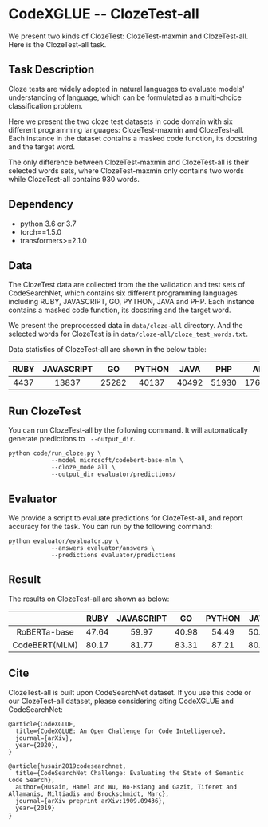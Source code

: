 # CodeXGLUE -- ClozeTest-all

We present two kinds of ClozeTest: ClozeTest-maxmin and ClozeTest-all. Here is the ClozeTest-all task.

## Task Description

Cloze tests are widely adopted in natural languages to evaluate models' understanding of language, which can be formulated as a multi-choice classification problem. 

Here we present the two cloze test datasets in code domain with six different programming languages: ClozeTest-maxmin and ClozeTest-all. Each instance in the dataset contains a masked code function, its docstring and the target word. 

The only difference between ClozeTest-maxmin and ClozeTest-all is their selected words sets, where ClozeTest-maxmin only contains two words while ClozeTest-all contains 930 words.

## Dependency

- python 3.6 or 3.7
- torch==1.5.0
- transformers>=2.1.0


## Data

The ClozeTest data are collected from the the validation and test sets of CodeSearchNet, which contains six different programming languages including RUBY, JAVASCRIPT, GO, PYTHON, JAVA and PHP. Each instance contains a masked code function, its docstring and the target word. 

We present the preprocessed data in `data/cloze-all` directory. And the selected words for ClozeTest is in `data/cloze-all/cloze_test_words.txt`. 

Data statistics of ClozeTest-all are shown in the below table:

| RUBY | JAVASCRIPT |  GO   | PYTHON | JAVA  |  PHP  |  ALL   |
| :--: | :--------: | :---: | :----: | :---: | :---: | :----: |
| 4437 |   13837    | 25282 | 40137  | 40492 | 51930 | 176115 |


## Run ClozeTest

You can run ClozeTest-all by the following command. It will automatically generate predictions to ` --output_dir`.

```shell
python code/run_cloze.py \
			--model microsoft/codebert-base-mlm \
			--cloze_mode all \
			--output_dir evaluator/predictions/
```

## Evaluator

We provide a script to evaluate predictions for ClozeTest-all, and report accuracy for the task. You can run by the following command:

```shell
python evaluator/evaluator.py \
			--answers evaluator/answers \
			--predictions evaluator/predictions
```

## Result

The results on ClozeTest-all are shown as below:

|               | RUBY  | JAVASCRIPT |  GO   | PYTHON | JAVA  |  PHP  |  ALL  |
| :-----------: | :---: | :--------: | :---: | :----: | :---: | :---: | :---: |
| RoBERTa-base  | 47.64 |   59.97    | 40.98 | 54.49  | 50.75 | 60.38 | 53.69 |
| CodeBERT(MLM) | 80.17 |   81.77    | 83.31 | 87.21  | 80.63 | 85.05 | 83.89 |

## Cite

ClozeTest-all is built upon CodeSearchNet dataset. If you use this code or our ClozeTest-all dataset, please considering citing CodeXGLUE and CodeSearchNet:	

<pre><code>@article{CodeXGLUE,
  title={CodeXGLUE: An Open Challenge for Code Intelligence},
  journal={arXiv},
  year={2020},
}</code>
</pre>
<pre>
<code>@article{husain2019codesearchnet,
  title={CodeSearchNet Challenge: Evaluating the State of Semantic Code Search},
  author={Husain, Hamel and Wu, Ho-Hsiang and Gazit, Tiferet and Allamanis, Miltiadis and Brockschmidt, Marc},
  journal={arXiv preprint arXiv:1909.09436},
  year={2019}
}</code> 
</pre>

